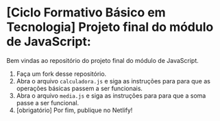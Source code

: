 # [Ciclo Formativo Básico em Tecnologia] Projeto final do módulo de JavaScript:


Bem vindas ao repositório do projeto final do módulo de JavaScript.

  1. Faça um fork desse repositório.
  2. Abra o arquivo `calculadora.js` e siga as instruções para para que as operações básicas passem a ser funcionais.
  3. Abra o arquivo `media.js` e siga as instruções para para que a soma passe a ser funcional.  
  4. [obrigatório] Por fim, publique no Netlify!
  